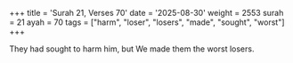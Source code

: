 +++
title = 'Surah 21, Verses 70'
date = '2025-08-30'
weight = 2553
surah = 21
ayah = 70
tags = ["harm", "loser", "losers", "made", "sought", "worst"]
+++

They had sought to harm him, but We made them the worst losers.
